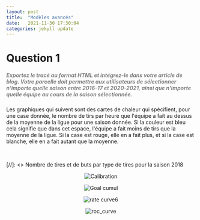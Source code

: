 ```yaml
---
layout: post
title:  "Modèles avancés"
date:   2021-11-30 17:30:04
categories: jekyll update
---
```


# Question 1

##### <span style="color:grey">Exportez le tracé au format HTML et intégrez-le dans votre article de blog. Votre parcelle doit permettre aux utilisateurs de sélectionner n'importe quelle saison entre 2016-17 et 2020-2021, ainsi que n'importe quelle équipe au cours de la saison sélectionnée.</span>


Les graphiques qui suivent sont des cartes de chaleur qui spécifient, pour une case donnée, le nombre de tirs par heure que l'équipe a fait au dessus de la moyenne de la ligue pour une saison donnée. Si la couleur est bleu cela signifie que dans cet espace, l'équipe a fait moins de tirs que la moyenne de la ligue. Si la case est rouge, elle en a fait plus, et si la case est blanche, elle en a fait autant que la moyenne.

<br>

[//]: <> Nombre de tires et de buts par type de tires pour la saison 2018

<p align="center">
  <img src="/assets/question_5/XGBoost_HT_calibration.png" alt="Calibration"/>
</p>
<p align="center">
  <img src="/assets/question_5/XGBoost_HT_goal_cumul.png" alt="Goal cumul"/>
</p>
<p align="center">
  <img src="/assets/question_5/XGBoost_HT_rate_curve.png" alt="rate curve6"/>
</p>
<p align="center">
  <img src="/assets/question_5/XGBoost_HT_roc_curve.png" alt="roc_curve"/>
</p>




